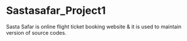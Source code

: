# Sastasafar_Project1
Sasta Safar is online flight ticket booking website & it is used to maintain version of source codes.

